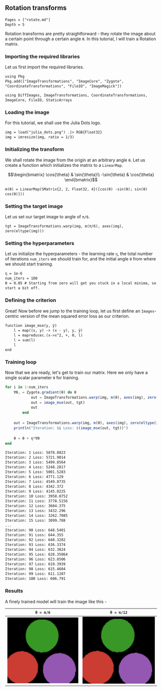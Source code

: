 ## Rotation transforms
```@contents
Pages = ["rotate.md"]
Depth = 5
```
Rotation transforms are pretty straightforward - they rotate the image about a certain point through a certain angle `θ`.
In this tutorial, I will train a Rotation matrix.

### Importing the required libraries

Let us first import the required libraries.
```@setup rot
using Pkg
Pkg.add(["ImageTransformations", "ImageCore", "Zygote", "CoordinateTransformations", "FileIO", "ImageMagick"])
```
```@repl rot
using DiffImages, ImageTransformations, CoordinateTransformations, ImageCore, FileIO, StaticArrays
```

### Loading the image
For this tutorial, we shall use the Julia Dots logo.
```@example rot
img = load("julia_dots.png") .|> RGB{Float32}
img = imresize(img, ratio = 1/3)
```

### Initializing the transform
We shall rotate the image from the origin at an arbitrary angle `θ`. Let us create a function which initializes the matrix to a `LinearMap`.
```math
\begin{bmatrix}
\cos{\theta} & \sin{\theta}\\
-\sin{\theta} & \cos{\theta}
\end{bmatrix}
```

```@repl rot
m(θ) = LinearMap(SMatrix{2, 2, Float32, 4}([cos(θ) -sin(θ); sin(θ) cos(θ)]))
```

### Setting the target image
Let us set our target image to angle of `π/6`. 

```@example rot
tgt = ImageTransformations.warp(img, m(π/6), axes(img), zero(eltype(img)))
```

### Setting the hyperparameters
Let us initialize the hyperparameters - the learning rate `η`, the total number of iterations `num_iters` we should train for, and the initial angle `θ` from where we should start training.
```@repl rot
η = 1e-6
num_iters = 100
θ = 0.05 # Starting from zero will get you stuck in a local minima, so start a bit off.
```

### Defining the criterion
Great! Now before we jump to the training loop, let us first define an `Images`-centric version of the mean squared error loss as our criterion.
```@repl rot
function image_mse(y, ŷ)
    l = map((x, y) -> (x - y), y, ŷ)
    l = mapreducec.(x->x^2, +, 0, l)
    l = sum(l)
    l
end
```

### Training loop
Now that we are ready, let's get to train our matrix. Here we only have a single scalar parameter `θ` for training.
```julia
for i in 1:num_iters
    ∇θ, = Zygote.gradient(θ) do θ
            out = ImageTransformations.warp(img, m(θ), axes(img), zero(eltype(img)))
            out = image_mse(out, tgt)
            out
        end

    out = ImageTransformations.warp(img, m(θ), axes(img), zero(eltype(img)))
    println("Iteration: $i Loss: $(image_mse(out, tgt))")

    θ = θ + η*∇θ
end
```
```
Iteration: 1 Loss: 5878.8823
Iteration: 2 Loss: 5721.9014
Iteration: 3 Loss: 5499.8564
Iteration: 4 Loss: 5248.2817
Iteration: 5 Loss: 5001.5283
Iteration: 6 Loss: 4771.129
Iteration: 7 Loss: 4549.8735
Iteration: 8 Loss: 4342.372
Iteration: 9 Loss: 4145.0225
Iteration: 10 Loss: 3958.0752
Iteration: 11 Loss: 3778.5156
Iteration: 12 Loss: 3604.375
Iteration: 13 Loss: 3432.296
Iteration: 14 Loss: 3262.7085
Iteration: 15 Loss: 3099.788
...
Iteration: 90 Loss: 648.5401
Iteration: 91 Loss: 644.355
Iteration: 92 Loss: 640.3202
Iteration: 93 Loss: 636.3374
Iteration: 94 Loss: 632.3824
Iteration: 95 Loss: 628.35864
Iteration: 96 Loss: 623.8506
Iteration: 97 Loss: 619.3939
Iteration: 98 Loss: 615.4604
Iteration: 99 Loss: 611.1207
Iteration: 100 Loss: 606.791
```

### Results
A finely trained model will train the image like this -

| `θ = π/6` | `θ = π/12` |
|-------------|-------------|
| ![π/6](pi_6.gif) | ![π/12](pi_12.gif) |
